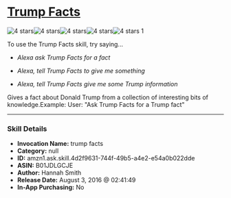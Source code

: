 # [Trump Facts](http://alexa.amazon.com/#skills/amzn1.ask.skill.4d2f9631-744f-49b5-a4e2-e54a0b022dde)
![4 stars](../../images/ic_star_black_18dp_1x.png)![4 stars](../../images/ic_star_black_18dp_1x.png)![4 stars](../../images/ic_star_black_18dp_1x.png)![4 stars](../../images/ic_star_black_18dp_1x.png)![4 stars](../../images/ic_star_border_black_18dp_1x.png) 1

To use the Trump Facts skill, try saying...

* *Alexa ask Trump Facts for a fact*

* *Alexa, tell Trump Facts to give me something*

* *Alexa, tell Trump Facts give me some Trump information*

Gives a fact about Donald Trump from a collection of interesting bits of knowledge.Example:
User: "Ask Trump Facts for a Trump fact"

***

### Skill Details

* **Invocation Name:** trump facts
* **Category:** null
* **ID:** amzn1.ask.skill.4d2f9631-744f-49b5-a4e2-e54a0b022dde
* **ASIN:** B01JDLGCJE
* **Author:** Hannah  Smith
* **Release Date:** August 3, 2016 @ 02:41:49
* **In-App Purchasing:** No
